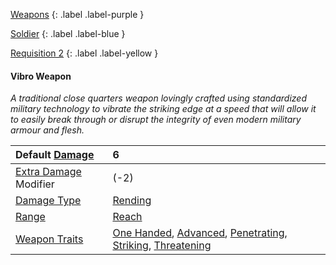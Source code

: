 [Weapons](Game/Weapons-List)
{: .label .label-purple }

[Soldier](Game/Soldier)
{: .label .label-blue }

[Requisition 2](Game/Deployment#Requisition)
{: .label .label-yellow }

#### Vibro Weapon

_A traditional close quarters weapon lovingly crafted using standardized military technology to vibrate the striking edge at a speed that will allow it to easily break through or disrupt the integrity of even modern military armour and flesh._

| Default [Damage](Core/Weapons#Damage)                     | 6                                                                                                                                                                                                                 |
| :-------------------------------------------------------- | :---------------------------------------------------------------------------------------------------------------------------------------------------------------------------------------------------------------- |
| [Extra Damage](Game/Core/Attacks#Extra%20Damage) Modifier | (-2)                                                                                                                                                                                                              |
| [Damage Type](Core/Weapons#Damage%20Type)                 | [Rending](Core/Injury#Rending)                                                                                                                                                                                    |
| [Range](Core/Weapons#Range)                               | [Reach](Core/Movement#Reach)                                                                                                                                                                                      |
| [Weapon Traits](Core/Weapon-Traits)                       | [One Handed](Game/Core/Blocks/One-Handed), [Advanced](Game/Core/Blocks/Advanced), [Penetrating](Game/Core/Blocks/Penetrating), [Striking](Game/Core/Blocks/Striking), [Threatening](Game/Core/Blocks/Threatening) |
